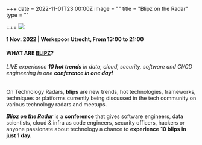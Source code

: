 +++
date = 2022-11-01T23:00:00Z
image = ""
title = "Blipz on the Radar"
type = ""

+++
![](/images/Blipz.jpg)

**1 Nov. 2022 |  Werkspoor Utrecht, From 13:00 to 21:00**

#### WHAT ARE [BLIPZ](https://www.blipz.io/)?

###### LIVE experience **10 hot trends** in data, cloud, security, software and CI/CD engineering in one **conference in one day!**

On Technology Radars, **blips** are new trends, hot technologies, frameworks, techniques or platforms currently being discussed in the tech community on various technology radars and meetups.

**_Blipz on the Radar_** is a **conference** that gives software engineers, data scientists, cloud & infra as code engineers, security officers, hackers or anyone passionate about technology a chance to **experience** **10 blips** **in just 1 day.**